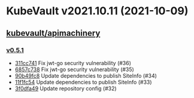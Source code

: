 # KubeVault v2021.10.11 (2021-10-09)


## [kubevault/apimachinery](https://github.com/kubevault/apimachinery)

### [v0.5.1](https://github.com/kubevault/apimachinery/releases/tag/v0.5.1)

- [311cc741](https://github.com/kubevault/apimachinery/commit/311cc741) Fix jwt-go security vulnerability (#36)
- [6857c738](https://github.com/kubevault/apimachinery/commit/6857c738) Fix jwt-go security vulnerability (#35)
- [90b49fc8](https://github.com/kubevault/apimachinery/commit/90b49fc8) Update dependencies to publish SiteInfo (#34)
- [11f1fc54](https://github.com/kubevault/apimachinery/commit/11f1fc54) Update dependencies to publish SiteInfo (#33)
- [3f0dfa49](https://github.com/kubevault/apimachinery/commit/3f0dfa49) Update repository config (#32)



